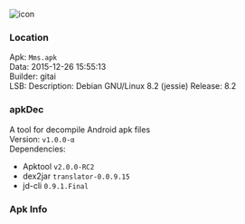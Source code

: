 ![icon](./res/mipmap-mdpi/ic_launcher_smsmms.png)

### Location
Apk: `Mms.apk`    
Data: 2015-12-26 15:55:13     
Builder: gitai    
LSB: Description: Debian GNU/Linux 8.2 (jessie) Release: 8.2    

### apkDec     
A tool for decompile Android apk files    
Version:  `v1.0.0-α`     
Dependencies:    
+ Apktool `v2.0.0-RC2`    
+ dex2jar `translator-0.0.9.15`    
+ jd-cli `0.9.1.Final`    

### Apk Info    
```
